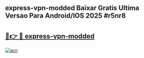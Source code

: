 ## express-vpn-modded Baixar Gratis Ultima Versao Para Android/IOS 2025 #r5nr8

# <h2><a href="https://ainizakaria.my?title=express-vpn-modded&ref=20M">🔗👉 🔴 express-vpn-modded</a></h2>

[![acn](https://github.com/user-attachments/assets/0f9c940e-d8b0-45ae-aac7-cd30a18b3e1c)](https://ainizakaria.my?title=express-vpn-modded&ref=20M)

